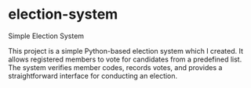 # election-system
Simple Election System

This project is a simple Python-based election system which I created. It allows registered members to vote for candidates from a predefined list. The system verifies member codes, records votes, and provides a straightforward interface for conducting an election.

